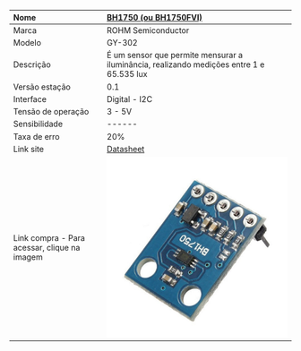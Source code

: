 | Nome | [BH1750 \(ou BH1750FVI\)](https://pt.scribd.com/document/330114210/Rohm-Co-Ltd-Bh1750-datasheet) |
| :--- | :--- |
| Marca | ROHM Semiconductor |
| Modelo | GY-302|
| Descrição | É um sensor que permite mensurar a iluminância, realizando medições entre 1 e 65.535 lux |
| Versão estação | 0.1 |
| Interface | Digital - I2C |
| Tensão de operação | 3 - 5V |
| Sensibilidade | ------ |
| Taxa de erro | 20% |
| Link site | [Datasheet](https://pt.scribd.com/document/330114210/Rohm-Co-Ltd-Bh1750-datasheet) |
| Link compra - Para acessar, clique na imagem | [![](/assets/bh1750.jpg)](http://www.filipeflop.com/pd-36aec8-sensor-de-luz-bh1750fvi-lux.html) |



